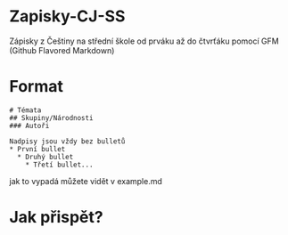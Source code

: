 # Zapisky-CJ-SS
Zápisky z Češtiny na střední škole od prváku až do čtvrťáku pomocí GFM (Github Flavored Markdown)

# Format
```
# Témata
## Skupiny/Národnosti
### Autoři

Nadpisy jsou vždy bez bulletů
* První bullet
  * Druhý bullet
    * Třetí bullet...
```
jak to vypadá můžete vidět v example.md

# Jak přispět?
